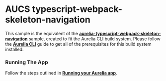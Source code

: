 # AUCS typescript-webpack-skeleton-navigation

This sample is the equivalent of the **[aurelia-typescript-webpack-skeleton-navigation](https://github.com/aurelia/skeleton-navigation/tree/master/skeleton-typescript-webpack)** sample, created to fit the Aurelia CLI build system. Please follow the **[Aurelia CLI](http://aurelia.io/docs/build-systems/aurelia-cli)** guide to get all of the prerequisites for this build system installed.

### Running The App

Follow the steps outlined in **[Running your Aurelia app](http://aurelia.io/docs/build-systems/aurelia-cli#running-your-aurelia-app)**.
